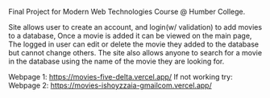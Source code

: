 Final Project for Modern Web Technologies Course @ Humber College.

Site allows user to create an account, and login(w/ validation) to add movies to a database, 
Once a movie is added it can be viewed on the main page, 
The logged in user can edit or delete the movie they added to the database but cannot change others.
The site also allows anyone to search for a movie in the database using the name of the movie they are looking for.

Webpage 1: https://movies-five-delta.vercel.app/
If not working try:
Webpage 2: https://movies-ishoyzzaia-gmailcom.vercel.app/
